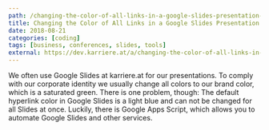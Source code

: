 ```yaml
---
path: /changing-the-color-of-all-links-in-a-google-slides-presentation-with-a-google-apps-script
title: Changing the Color of All Links in a Google Slides Presentation with a Google Apps Script
date: 2018-08-21
categories: [coding]
tags: [business, conferences, slides, tools]
external: https://dev.karriere.at/a/changing-the-color-of-all-links-in-a-google-slides-presentation-with-a-google-apps-script
---
```


We often use Google Slides at karriere.at for our presentations. To comply with our corporate identity we usually change all colors to our brand color, which is a saturated green. There is one problem, though: The default hyperlink color in Google Slides is a light blue and can not be changed for all Slides at once. Luckily, there is Google Apps Script, which allows you to automate Google Slides and other services.

<!--

We often use Google Slides at karriere.at for our presentations. To comply with our corporate identity we usually change all colors to our brand color, which is a saturated green (#8bc72a). There is one problem, though: The default hyperlink color in Google Slides is a light blue (#01afd1) and can not be changed for all Slides, except if you do a lot of clicking and manually format the color of each hyperlink. Luckily, there is Google Apps Script, which allows you to automate Google Slides and other services:

> Google Apps Script is a scripting language based on JavaScript that lets you do new and cool things with G Suite products like Docs, Sheets, Slides, and Forms. There's nothing to install—we give you a code editor right in your browser, and your scripts run on Google's servers.

-- [Overview of Google Apps Script](https://developers.google.com/apps-script/overview)

To access the script editor open up any of your presentations and head to _Tools_ > _Script editor_ in the menu. This will open up a project which can contain multiple scripts and has familiar _Save_, _Run_ and _Debug_ icons:

![](/images/google-apps-script/google-apps-script-editor.png)

Using the [Slides Service](https://developers.google.com/apps-script/reference/slides/) is just a matter of using a JavaScript-like scripting language and getting to know the various classes and elements a presentation consists of. We'll start with retrieving all slides of the current presentation:

```js
function changeLinkColorToBrandColor() {
    var deck = SlidesApp.getActivePresentation();
    var slides = deck.getSlides();
}
```

You can then iterate over all slides and collect their page elements:

```diff
function changeLinkColorToBrandColor() {
    var deck = SlidesApp.getActivePresentation();
    var slides = deck.getSlides();

+    var pageElements = slides.reduce(function (list, slide) {
+        return list.concat(slide.getPageElements());
+    }, []);
}
```

A page element is everything from shapes to tables or groups. I only care about hyperlinks in shapes, but you can extend your code to e.g. tables, if you want. This is where it starts to get a bit complicated: A page element can be converted to a different object, allowing access to new methods like `getText()`. `getText()` returns a text range, which is the content of a shape or table cell.

```diff
    var pageElements = slides.reduce(function (list, slide) {
        return list.concat(slide.getPageElements());
    }, []);

+    var textRanges = pageElements.reduce(function (list, pageElement) {
+        if (pageElement.getPageElementType() == "SHAPE") {
+            return list.concat(pageElement.asShape().getText());
+        }
+        return list;
+    }, []);
}
```

A text range finally gives you access to its style via `getTextStyle()`:

```diff
    var textRanges = pageElements.reduce(function (list, pageElement) {
        if (pageElement.getPageElementType() == "SHAPE") {
            return list.concat(pageElement.asShape().getText());
        }
        return list;
    }, []);
    
+    textRanges.forEach(function (textRange) {
+        var textStyle = textRange.getTextStyle();
+        if (textStyle.hasLink()) {
+            textStyle.setForegroundColor('#8bc72a');
+        }
+    });
}
```

This seems to be all there is to it, but if we run this script we'll quickly discover a problem: If a shape has normal text and hyperlinks, or if there are multiple hyperlinks, `hasLink()` returns `null`. To solve this, use the `getRuns()` method. A text run is a segment of text where all the characters have the same text style.

```diff
    var textRanges = pageElements.reduce(function (list, pageElement) {
        if (pageElement.getPageElementType() == "SHAPE") {
-            return list.concat(pageElement.asShape().getText());
+            return list.concat(pageElement.asShape().getText().getRuns());
        }
        return list;
    }, []);
```

The final script now looks as follows:

```js
function changeLinkColorToBrandColor() {
    var deck = SlidesApp.getActivePresentation();
    var slides = deck.getSlides();

    var pageElements = slides.reduce(function (list, slide) {
        return list.concat(slide.getPageElements());
    }, []);

    var textRanges = pageElements.reduce(function (list, pageElement) {
        if (pageElement.getPageElementType() == "SHAPE") {
            return list.concat(pageElement.asShape().getText().getRuns());
        }
        return list;
    }, []);

    textRanges.forEach(function (textRange) {
        var textStyle = textRange.getTextStyle();
        if (textStyle.hasLink()) {
            textStyle.setForegroundColor('#8bc72a');
        }
    });
}
```

You can run the script by pressing the play icon, but only after allowing it to view and manage the presentation that's currently opened: 

![](/images/google-apps-script/google-apps-script-permissions.png)

![](/images/google-apps-script/google-apps-script-transformation.png)

Feel free to copy and modify the script from this blog post. If you have any questions please don't hesitate to ask me on Twitter.

-->
